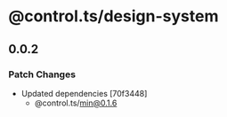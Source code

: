 # @control.ts/design-system

## 0.0.2

### Patch Changes

- Updated dependencies [70f3448]
  - @control.ts/min@0.1.6
